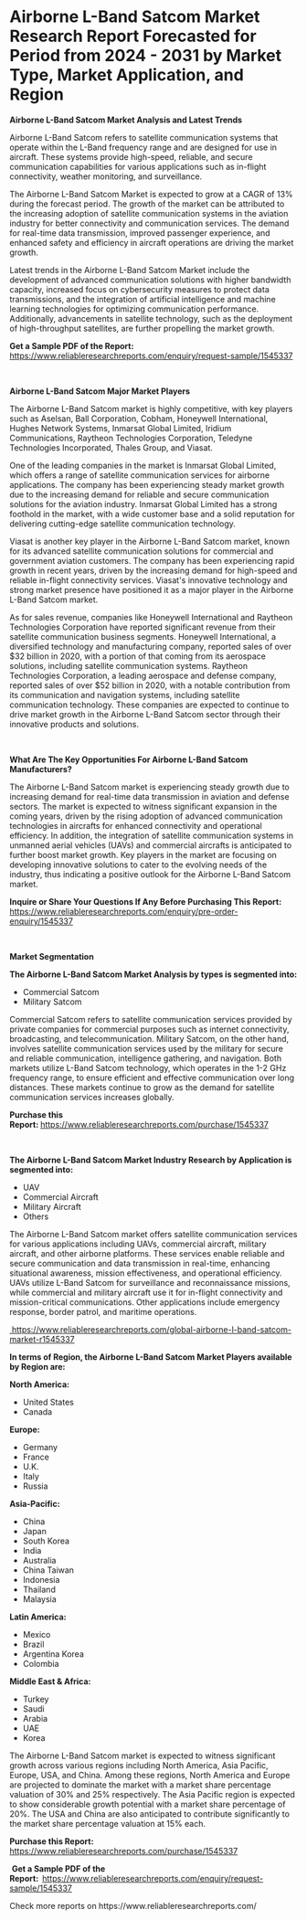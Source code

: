 <p><h1>Airborne L-Band Satcom Market Research Report Forecasted for Period from 2024 -  2031 by Market Type, Market Application, and Region</h1></p><p><strong>Airborne L-Band Satcom Market Analysis and Latest Trends</strong></p>
<p><p>Airborne L-Band Satcom refers to satellite communication systems that operate within the L-Band frequency range and are designed for use in aircraft. These systems provide high-speed, reliable, and secure communication capabilities for various applications such as in-flight connectivity, weather monitoring, and surveillance.</p><p>The Airborne L-Band Satcom Market is expected to grow at a CAGR of 13% during the forecast period. The growth of the market can be attributed to the increasing adoption of satellite communication systems in the aviation industry for better connectivity and communication services. The demand for real-time data transmission, improved passenger experience, and enhanced safety and efficiency in aircraft operations are driving the market growth. </p><p>Latest trends in the Airborne L-Band Satcom Market include the development of advanced communication solutions with higher bandwidth capacity, increased focus on cybersecurity measures to protect data transmissions, and the integration of artificial intelligence and machine learning technologies for optimizing communication performance. Additionally, advancements in satellite technology, such as the deployment of high-throughput satellites, are further propelling the market growth.</p></p>
<p><strong>Get a Sample PDF of the Report:&nbsp;</strong> <a href="https://www.reliableresearchreports.com/enquiry/request-sample/1545337">https://www.reliableresearchreports.com/enquiry/request-sample/1545337</a></p>
<p>&nbsp;</p>
<p><strong>Airborne L-Band Satcom Major Market Players</strong></p>
<p><p>The Airborne L-Band Satcom market is highly competitive, with key players such as Aselsan, Ball Corporation, Cobham, Honeywell International, Hughes Network Systems, Inmarsat Global Limited, Iridium Communications, Raytheon Technologies Corporation, Teledyne Technologies Incorporated, Thales Group, and Viasat.</p><p>One of the leading companies in the market is Inmarsat Global Limited, which offers a range of satellite communication services for airborne applications. The company has been experiencing steady market growth due to the increasing demand for reliable and secure communication solutions for the aviation industry. Inmarsat Global Limited has a strong foothold in the market, with a wide customer base and a solid reputation for delivering cutting-edge satellite communication technology.</p><p>Viasat is another key player in the Airborne L-Band Satcom market, known for its advanced satellite communication solutions for commercial and government aviation customers. The company has been experiencing rapid growth in recent years, driven by the increasing demand for high-speed and reliable in-flight connectivity services. Viasat's innovative technology and strong market presence have positioned it as a major player in the Airborne L-Band Satcom market.</p><p>As for sales revenue, companies like Honeywell International and Raytheon Technologies Corporation have reported significant revenue from their satellite communication business segments. Honeywell International, a diversified technology and manufacturing company, reported sales of over $32 billion in 2020, with a portion of that coming from its aerospace solutions, including satellite communication systems. Raytheon Technologies Corporation, a leading aerospace and defense company, reported sales of over $52 billion in 2020, with a notable contribution from its communication and navigation systems, including satellite communication technology. These companies are expected to continue to drive market growth in the Airborne L-Band Satcom sector through their innovative products and solutions.</p></p>
<p>&nbsp;</p>
<p><strong>What Are The Key Opportunities For Airborne L-Band Satcom Manufacturers?</strong></p>
<p><p>The Airborne L-Band Satcom market is experiencing steady growth due to increasing demand for real-time data transmission in aviation and defense sectors. The market is expected to witness significant expansion in the coming years, driven by the rising adoption of advanced communication technologies in aircrafts for enhanced connectivity and operational efficiency. In addition, the integration of satellite communication systems in unmanned aerial vehicles (UAVs) and commercial aircrafts is anticipated to further boost market growth. Key players in the market are focusing on developing innovative solutions to cater to the evolving needs of the industry, thus indicating a positive outlook for the Airborne L-Band Satcom market.</p></p>
<p><strong>Inquire or Share Your Questions If Any Before Purchasing This Report:</strong> <a href="https://www.reliableresearchreports.com/enquiry/pre-order-enquiry/1545337">https://www.reliableresearchreports.com/enquiry/pre-order-enquiry/1545337</a></p>
<p>&nbsp;</p>
<p><strong>Market Segmentation</strong></p>
<p><strong>The Airborne L-Band Satcom Market Analysis by types is segmented into:</strong></p>
<p><ul><li>Commercial Satcom</li><li>Military Satcom</li></ul></p>
<p><p>Commercial Satcom refers to satellite communication services provided by private companies for commercial purposes such as internet connectivity, broadcasting, and telecommunication. Military Satcom, on the other hand, involves satellite communication services used by the military for secure and reliable communication, intelligence gathering, and navigation. Both markets utilize L-Band Satcom technology, which operates in the 1-2 GHz frequency range, to ensure efficient and effective communication over long distances. These markets continue to grow as the demand for satellite communication services increases globally.</p></p>
<p><strong>Purchase this Report:&nbsp;</strong><a href="https://www.reliableresearchreports.com/purchase/1545337">https://www.reliableresearchreports.com/purchase/1545337</a></p>
<p>&nbsp;</p>
<p><strong>The Airborne L-Band Satcom Market Industry Research by Application is segmented into:</strong></p>
<p><ul><li>UAV</li><li>Commercial Aircraft</li><li>Military Aircraft</li><li>Others</li></ul></p>
<p><p>The Airborne L-Band Satcom market offers satellite communication services for various applications including UAVs, commercial aircraft, military aircraft, and other airborne platforms. These services enable reliable and secure communication and data transmission in real-time, enhancing situational awareness, mission effectiveness, and operational efficiency. UAVs utilize L-Band Satcom for surveillance and reconnaissance missions, while commercial and military aircraft use it for in-flight connectivity and mission-critical communications. Other applications include emergency response, border patrol, and maritime operations.</p></p>
<p><a href="https://www.reliableresearchreports.com/global-airborne-l-band-satcom-market-r1545337">&nbsp;https://www.reliableresearchreports.com/global-airborne-l-band-satcom-market-r1545337</a></p>
<p><strong>In terms of Region, the Airborne L-Band Satcom Market Players available by Region are:</strong></p>
<p>
    <p> <strong> North America: </strong>
        <ul>
            <li>United States</li>
            <li>Canada</li>
        </ul>
        </p> 
    <p> <strong> Europe: </strong>
        <ul>
            <li>Germany</li>
            <li>France</li>
            <li>U.K.</li>
            <li>Italy</li>
            <li>Russia</li>
        </ul>
        </p> 
    <p> <strong> Asia-Pacific: </strong>
        <ul>
            <li>China</li>
            <li>Japan</li>
            <li>South Korea</li>
            <li>India</li>
            <li>Australia</li>
            <li>China Taiwan</li>
            <li>Indonesia</li>
            <li>Thailand</li>
            <li>Malaysia</li>
        </ul>
        </p> 
    <p> <strong> Latin America: </strong>
        <ul>
            <li>Mexico</li>
            <li>Brazil</li>
            <li>Argentina Korea</li>
            <li>Colombia</li>
        </ul>
        </p> 
    <p> <strong> Middle East & Africa: </strong>
        <ul>
            <li>Turkey</li>
            <li>Saudi</li>
            <li>Arabia</li>
            <li>UAE</li>
            <li>Korea</li>
        </ul>
    </p>
    </p>
<p><p>The Airborne L-Band Satcom market is expected to witness significant growth across various regions including North America, Asia Pacific, Europe, USA, and China. Among these regions, North America and Europe are projected to dominate the market with a market share percentage valuation of 30% and 25% respectively. The Asia Pacific region is expected to show considerable growth potential with a market share percentage of 20%. The USA and China are also anticipated to contribute significantly to the market share percentage valuation at 15% each.</p></p>
<p><strong>Purchase this Report: </strong><a href="https://www.reliableresearchreports.com/purchase/1545337">https://www.reliableresearchreports.com/purchase/1545337</a></p>
<p>&nbsp;<strong>Get a Sample PDF of the Report:&nbsp;&nbsp;</strong><a href="https://www.reliableresearchreports.com/enquiry/request-sample/1545337">https://www.reliableresearchreports.com/enquiry/request-sample/1545337</a></p>
<p><strong></strong></p>
<p>Check more reports on https://www.reliableresearchreports.com/</p>
